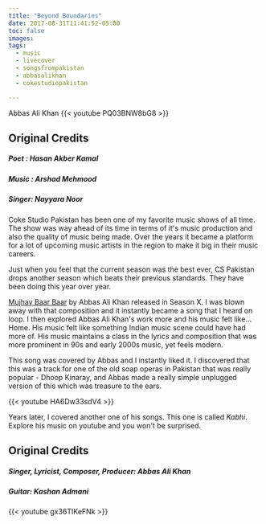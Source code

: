 ```yaml
---
title: "Beyond Boundaries"
date: 2017-08-31T11:41:52-05:00
toc: false
images:
tags:
  - music
  - livecover
  - songsfrompakistan
  - abbasalikhan
  - cokestudiopakistan

---
```


Abbas Ali Khan
{{< youtube PQ03BNW8bG8 >}}

## Original Credits
##### Poet : Hasan Akber Kamal
##### Music : Arshad Mehmood
##### Singer: Nayyara Noor

Coke Studio Pakistan has been one of my favorite music shows of all time. The show was way ahead of its time in terms of it's music production and also the quality of music being made. Over the years it became a platform for a lot of upcoming music artists in the region to make it big in their music careers.

Just when you feel that the current season was the best ever, CS Pakistan drops another season which beats their previous standards. They have been doing this year over year.

[Mujhay Baar Baar](www.google.com) by Abbas Ali Khan released in Season X. I was blown away with that composition and it instantly became a song that I heard on loop. I then explored Abbas Ali Khan's work more and his music felt like... Home. His music felt like something Indian music scene could have had more of. His music maintains a class in the lyrics and composition that was more prominent in 90s and early 2000s music, yet feels modern.

This song was covered by Abbas and I instantly liked it. I discovered that this was a track for one of the old soap operas in Pakistan that was really popular - Dhoop Kinaray, and Abbas made a really simple unplugged version of this which was treasure to the ears.

{{< youtube HA6Dw33sdV4 >}}


Years later, I covered another one of his songs. This one is called _Kabhi_.
Explore his music on youtube and you won't be surprised.


## Original Credits
##### Singer, Lyricist, Composer, Producer: Abbas Ali Khan
##### Guitar: Kashan Admani


{{< youtube gx36TIKeFNk >}}